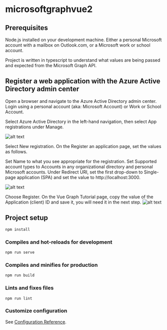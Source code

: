 # microsoftgraphvue2


## Prerequisites
Node.js installed on your development machine.
Either a personal Microsoft account with a mailbox on Outlook.com, or a Microsoft work or school account.



Project is written in typescript to understand what values are being passed and expected from the Microsoft Graph API.


## Register a web application with the Azure Active Directory admin center

Open a browser and navigate to the Azure Active Directory admin center. Login using a personal account (aka: Microsoft Account) or Work or School Account.

Select Azure Active Directory in the left-hand navigation, then select App registrations under Manage.

![alt text](https://gyazo.com/5f5f36ec51ea097f8cbbb9bbc4f72987.png)


Select New registration. On the Register an application page, set the values as follows.

Set Name to what you see appropriate for the registration.
Set Supported account types to Accounts in any organizational directory and personal Microsoft accounts.
Under Redirect URI, set the first drop-down to Single-page application (SPA) and set the value to http://localhost:3000.

![alt text](https://gyazo.com/2799b27c3c27502a5f0674afee45a892.png)

Choose Register. On the Vue Graph Tutorial page, copy the value of the Application (client) ID and save it, you will need it in the next step.
![alt text](https://gyazo.com/f1a1bbf30297a8b0afa9e0f8567d49cd.png)

## Project setup
```
npm install
```

### Compiles and hot-reloads for development
```
npm run serve
```

### Compiles and minifies for production
```
npm run build
```

### Lints and fixes files
```
npm run lint
```

### Customize configuration
See [Configuration Reference](https://cli.vuejs.org/config/).



